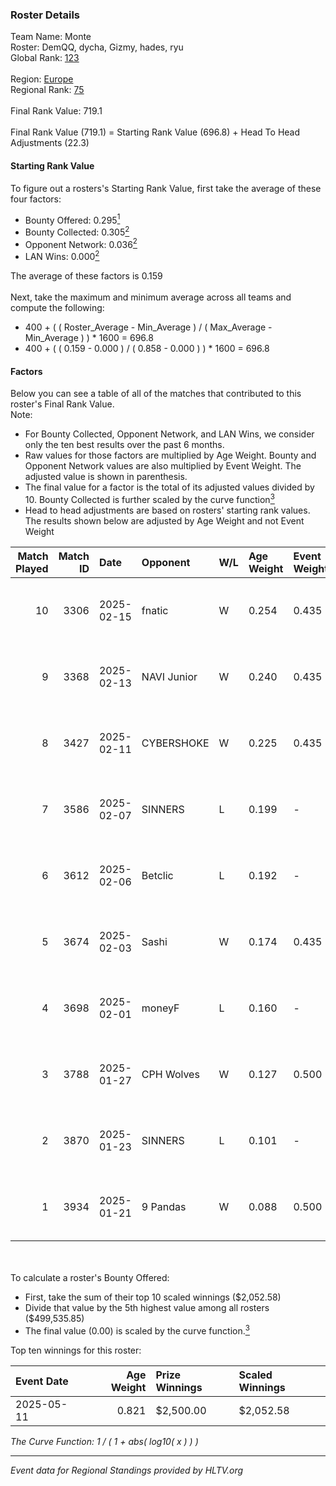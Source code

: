 ### Roster Details<br />
Team Name: Monte<br />
Roster: DemQQ, dycha, Gizmy, hades, ryu<br />
Global Rank: [123](../../standings_global_2025_07_07.md)<br />
<br />
Region: [Europe]( ../../standings_europe_2025_07_07.md)<br />
Regional Rank: [75]( ../../standings_europe_2025_07_07.md)<br />
<br />
Final Rank Value:  719.1<br />
<br />
Final Rank Value (719.1) = Starting Rank Value (696.8) + Head To Head Adjustments (22.3)<br />

#### Starting Rank Value<br />
To figure out a rosters's Starting Rank Value, first take the average of these four factors:<br />
- Bounty Offered: 0.295[<sup>1</sup>](#table2)
- Bounty Collected: 0.305[<sup>2</sup>](#table1)
- Opponent Network: 0.036[<sup>2</sup>](#table1)
- LAN Wins: 0.000[<sup>2</sup>](#table1)

The average of these factors is 0.159<br />
<br />
Next, take the maximum and minimum average across all teams and compute the following:<br />
- 400 + ( ( Roster_Average - Min_Average ) / ( Max_Average - Min_Average ) ) * 1600 = 696.8
- 400 + ( ( 0.159 - 0.000 ) / ( 0.858 - 0.000 ) ) * 1600 = 696.8


#### Factors<br />
Below you can see a table of all of the matches that contributed to this roster's Final Rank Value.<br />
Note:<br />

- For Bounty Collected, Opponent Network, and LAN Wins, we consider only the ten best results over the past 6 months.
- Raw values for those factors are multiplied by Age Weight. Bounty and Opponent Network values are also multiplied by Event Weight. The adjusted value is shown in parenthesis.
- The final value for a factor is the total of its adjusted values divided by 10. Bounty Collected is further scaled by the curve function[<sup>3</sup>](#curveFunction)
- Head to head adjustments are based on rosters' starting rank values. The results shown below are adjusted by Age Weight and not Event Weight
<span id="table1"></span><br />


| Match Played | Match ID | Date       | Opponent    | W/L | Age Weight | Event Weight | Bounty Collected | Opponent Network | LAN Wins  | H2H Adj. | Roster                          |
| -: | -: | :- | :- | :- | :- | :- | :- | :- | :- | -: | :- |
|           10 |     3306 | 2025-02-15 | fnatic      | W   | 0.254      | 0.435        | 0.110 (0.012)    | 0.665 (0.073)    | 0 (0.000) |     7.79 | DemQQ, dycha, Gizmy, hades, ryu |
|            9 |     3368 | 2025-02-13 | NAVI Junior | W   | 0.240      | 0.435        | 0.346 (0.036)    | 0.913 (0.095)    | 0 (0.000) |     6.78 | DemQQ, dycha, Gizmy, hades, ryu |
|            8 |     3427 | 2025-02-11 | CYBERSHOKE  | W   | 0.225      | 0.435        | 0.010 (0.001)    | 0.970 (0.095)    | 0 (0.000) |     5.38 | DemQQ, dycha, Gizmy, hades, ryu |
|            7 |     3586 | 2025-02-07 | SINNERS     | L   | 0.199      | -            | -                | -                | -         |    -1.08 | DemQQ, dycha, Gizmy, hades, ryu |
|            6 |     3612 | 2025-02-06 | Betclic     | L   | 0.192      | -            | -                | -                | -         |    -1.00 | DemQQ, dycha, Gizmy, hades, ryu |
|            5 |     3674 | 2025-02-03 | Sashi       | W   | 0.174      | 0.435        | 0.012 (0.001)    | 1.000 (0.076)    | 0 (0.000) |     4.83 | DemQQ, dycha, Gizmy, hades, ryu |
|            4 |     3698 | 2025-02-01 | moneyF      | L   | 0.160      | -            | -                | -                | -         |    -3.81 | DemQQ, dycha, Gizmy, hades, ryu |
|            3 |     3788 | 2025-01-27 | CPH Wolves  | W   | 0.127      | 0.500        | 0.005 (0.000)    | 0.126 (0.008)    | 0 (0.000) |     1.94 | DemQQ, dycha, Gizmy, hades, ryu |
|            2 |     3870 | 2025-01-23 | SINNERS     | L   | 0.101      | -            | -                | -                | -         |    -0.54 | DemQQ, dycha, Gizmy, hades, ryu |
|            1 |     3934 | 2025-01-21 | 9 Pandas    | W   | 0.088      | 0.500        | 0.038 (0.002)    | 0.380 (0.017)    | 0 (0.000) |     1.99 | DemQQ, dycha, Gizmy, hades, ryu |

<br />
<span id="table2"></span><br />
To calculate a roster's Bounty Offered:<br />

- First, take the sum of their top 10 scaled winnings ($2,052.58)
- Divide that value by the 5th highest value among all rosters ($499,535.85)
- The final value (0.00) is scaled by the curve function.[<sup>3</sup>](#curveFunction)

Top ten winnings for this roster:<br />

| Event Date | Age Weight | Prize Winnings | Scaled Winnings |
| :- | -: | :- | :- |
| 2025-05-11 |      0.821 | $2,500.00      | $2,052.58       |


<span id="curveFunction"></span>_The Curve Function: 1 / ( 1 + abs( log10( x ) ) )_<br />

---
_Event data for Regional Standings provided by HLTV.org_<br />
